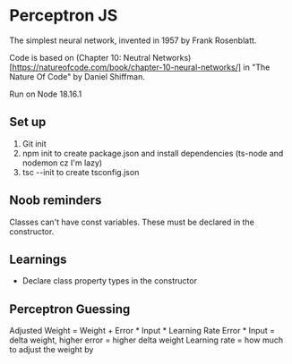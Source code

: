 # Perceptron JS
The simplest neural network, invented in 1957 by Frank Rosenblatt.

Code is based on (Chapter 10: Neutral Networks)[https://natureofcode.com/book/chapter-10-neural-networks/] in "The Nature Of Code" by Daniel Shiffman.

Run on Node 18.16.1

## Set up
1. Git init
2. npm init to create package.json and install dependencies (ts-node and nodemon cz I'm lazy)
3. tsc --init to create tsconfig.json

## Noob reminders
Classes can't have const variables. These must be declared in the constructor.

## Learnings
- Declare class property types in the constructor

## Perceptron Guessing
Adjusted Weight = Weight + Error * Input * Learning Rate
Error * Input = delta weight, higher error = higher delta weight
Learning rate = how much to adjust the weight by